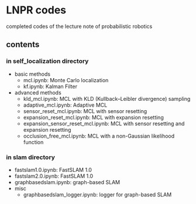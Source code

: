 # LNPR codes
completed codes of the lecture note of probabilistic robotics

## contents

### in self_localization directory

* basic methods
    * mcl.ipynb: Monte Carlo localization 
    * kf.ipynb: Kalman Filter
* advanced methods
    * kld_mcl.ipynb: MCL with KLD (Kullback–Leibler divergence) sampling
    * adaptive_mcl.ipynb: Adaptive MCL
    * sensor_reset_mcl.ipynb: MCL with sensor resetting
    * expansion_reset_mcl.ipynb: MCL with expansion resetting
    * expansion_sensor_reset_mcl.ipynb: MCL with sensor resetting and expansion resetting
    * occlusion_free_mcl.ipynb: MCL with a non-Gaussian likelihood function

### in slam directory

* fastslam1.0.ipynb: FastSLAM 1.0
* fastslam2.0.ipynb: FastSLAM 1.0
* graphbasedslam.ipynb: graph-based SLAM
* misc
    * graphbasedslam_logger.ipynb: logger for graph-based SLAM
